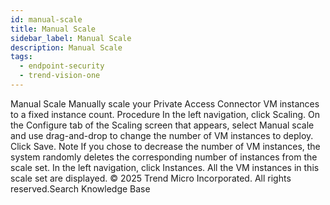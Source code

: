 ```yaml
---
id: manual-scale
title: Manual Scale
sidebar_label: Manual Scale
description: Manual Scale
tags:
  - endpoint-security
  - trend-vision-one
---
```


 Manual Scale Manually scale your Private Access Connector VM instances to a fixed instance count. Procedure In the left navigation, click Scaling. On the Configure tab of the Scaling screen that appears, select Manual scale and use drag-and-drop to change the number of VM instances to deploy. Click Save. Note If you chose to decrease the number of VM instances, the system randomly deletes the corresponding number of instances from the scale set. In the left navigation, click Instances. All the VM instances in this scale set are displayed. © 2025 Trend Micro Incorporated. All rights reserved.Search Knowledge Base